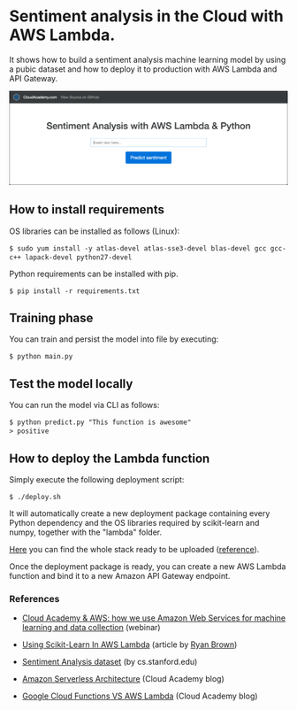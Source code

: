 # Sentiment analysis in the Cloud with AWS Lambda.

It shows how to build a sentiment analysis machine learning model by using a pubic dataset and how to deploy it to production with AWS Lambda and API Gateway.

![Frontend Screenshot](frontend/screenshot.png?raw=true)

## How to install requirements

OS libraries can be installed as follows (Linux):

    $ sudo yum install -y atlas-devel atlas-sse3-devel blas-devel gcc gcc-c++ lapack-devel python27-devel

Python requirements can be installed with pip.

    $ pip install -r requirements.txt
    
## Training phase

You can train and persist the model into file by executing:

    $ python main.py

## Test the model locally

You can run the model via CLI as follows:

    $ python predict.py "This function is awesome"
    > positive
    
## How to deploy the Lambda function

Simply execute the following deployment script:

    $ ./deploy.sh

It will automatically create a new deployment package containing every Python dependency and the OS libraries required by scikit-learn and numpy, together with the "lambda" folder.

[Here](https://github.com/ryansb/sklearn-build-lambda) you can find the whole stack ready to be uploaded  ([reference](https://serverlesscode.com/post/deploy-scikitlearn-on-lamba/)).

Once the deployment package is ready, you can create a new AWS Lambda function and bind it to a new Amazon API Gateway endpoint.

### References

* [Cloud Academy & AWS: how we use Amazon Web Services for machine learning and data collection](https://cloudacademy.com/webinars/cloud-academy-and-aws-how-we-use-aws-machine-learning-and-data-collection-10/) (webinar)

* [Using Scikit-Learn In AWS Lambda](https://serverlesscode.com/post/deploy-scikitlearn-on-lamba/) (article by [Ryan Brown](https://github.com/ryansb))

* [Sentiment Analysis dataset](http://cs.stanford.edu/people/alecmgo/trainingandtestdata.zip) (by cs.stanford.edu)

* [Amazon Serverless Architecture](http://cloudacademy.com/blog/amazon-serverless-api-gateway-lambda-cloudfront-s3/) (Cloud Academy blog)

* [Google Cloud Functions VS AWS Lambda](http://cloudacademy.com/blog/google-cloud-functions-serverless/) (Cloud Academy blog)
